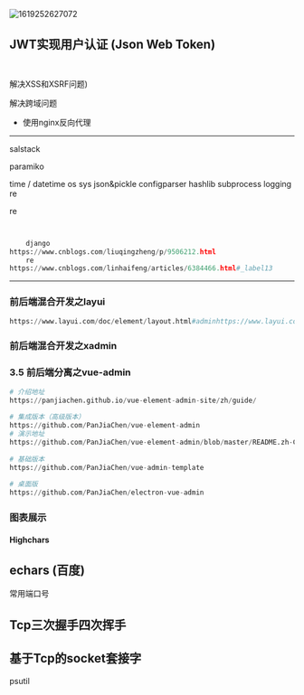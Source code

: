 ![1619252627072](C:\Users\Administrator\AppData\Roaming\Typora\typora-user-images\1619252627072.png)









## JWT实现用户认证 (Json Web Token)

```txt



```





解决XSS和XSRF问题)

解决跨域问题 

 - 使用nginx反向代理



****

salstack

paramiko

time / datetime os sys json&pickle configparser hashlib subprocess  logging re 

re

``` python 


	django
https://www.cnblogs.com/liuqingzheng/p/9506212.html
    re
https://www.cnblogs.com/linhaifeng/articles/6384466.html#_label13
```



****



###  前后端混合开发之layui

```python
https://www.layui.com/doc/element/layout.html#adminhttps://www.layui.com/doc/element/layout.html#admin
```

### 前后端混合开发之xadmin

### 

### 3.5 前后端分离之vue-admin

```python
# 介绍地址
https://panjiachen.github.io/vue-element-admin-site/zh/guide/
  
# 集成版本（高级版本）
https://github.com/PanJiaChen/vue-element-admin
# 演示地址
https://github.com/PanJiaChen/vue-element-admin/blob/master/README.zh-CN.md
  
# 基础版本
https://github.com/PanJiaChen/vue-admin-template
  
# 桌面版
https://github.com/PanJiaChen/electron-vue-admin
```

### 图表展示

#### Highchars

## echars (百度)

常用端口号

##  Tcp三次握手四次挥手

##  基于Tcp的socket套接字

psutil